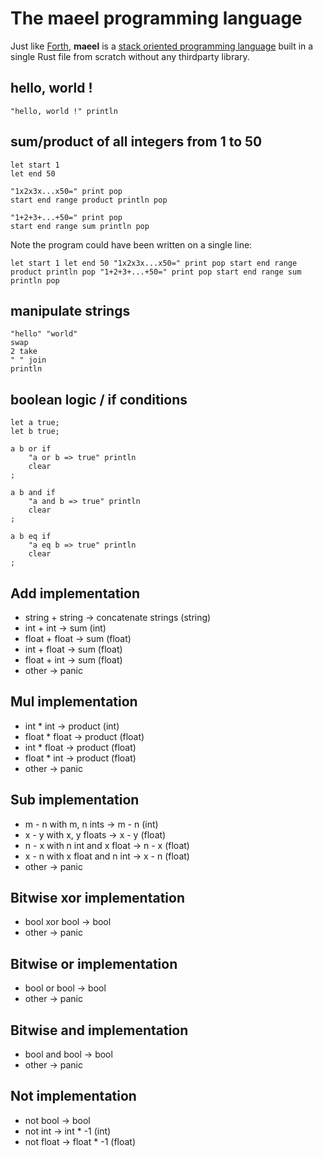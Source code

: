 # The maeel programming language

Just like [Forth](https://en.wikipedia.org/wiki/Forth_(programming_language)), **maeel** is a [stack oriented programming language](https://en.wikipedia.org/wiki/Stack-oriented_programming) built in a single Rust file from scratch without any thirdparty library.

## hello, world !

```
"hello, world !" println
```

## sum/product of all integers from 1 to 50

```
let start 1
let end 50

"1x2x3x...x50=" print pop
start end range product println pop

"1+2+3+...+50=" print pop
start end range sum println pop
```

Note the program could have been written on a single line:
```
let start 1 let end 50 "1x2x3x...x50=" print pop start end range product println pop "1+2+3+...+50=" print pop start end range sum println pop
```

## manipulate strings

```
"hello" "world"
swap
2 take
" " join
println
```

## boolean logic / if conditions

```
let a true;
let b true; 

a b or if
    "a or b => true" println
    clear
;

a b and if
    "a and b => true" println
    clear
;

a b eq if
    "a eq b => true" println
    clear
;
```

## Add implementation

- string + string $\rightarrow$ concatenate strings (string)
- int + int $\rightarrow$ sum (int)
- float + float $\rightarrow$ sum (float)
- int + float $\rightarrow$ sum (float)
- float + int $\rightarrow$ sum (float)
- other $\rightarrow$ panic

## Mul implementation

- int * int $\rightarrow$ product (int)
- float * float $\rightarrow$ product (float)
- int * float $\rightarrow$ product (float)
- float * int $\rightarrow$ product (float)
- other $\rightarrow$ panic

## Sub implementation

- m - n with m, n ints $\rightarrow$ m - n (int)
- x - y with x, y floats $\rightarrow$ x - y (float)
- n - x with n int and x float $\rightarrow$ n - x (float)
- x - n with x float and n int $\rightarrow$ x - n (float)
- other $\rightarrow$ panic

## Bitwise xor implementation

- bool xor bool $\rightarrow$ bool
- other $\rightarrow$ panic

## Bitwise or implementation

- bool or bool $\rightarrow$ bool
- other $\rightarrow$ panic

## Bitwise and implementation

- bool and bool $\rightarrow$ bool
- other $\rightarrow$ panic

## Not implementation

- not bool $\rightarrow$ bool
- not int $\rightarrow$ int * -1 (int)
- not float $\rightarrow$ float * -1 (float)
